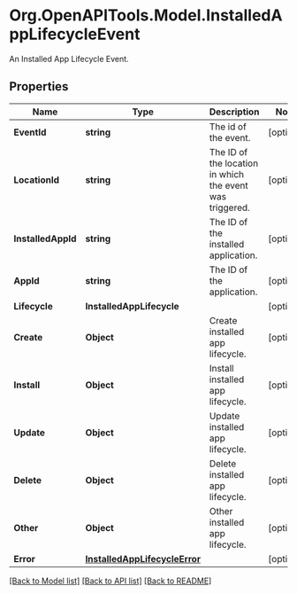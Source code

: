 # Org.OpenAPITools.Model.InstalledAppLifecycleEvent
An Installed App Lifecycle Event.
## Properties

Name | Type | Description | Notes
------------ | ------------- | ------------- | -------------
**EventId** | **string** | The id of the event. | [optional] 
**LocationId** | **string** | The ID of the location in which the event was triggered. | [optional] 
**InstalledAppId** | **string** | The ID of the installed application. | [optional] 
**AppId** | **string** | The ID of the application. | [optional] 
**Lifecycle** | **InstalledAppLifecycle** |  | [optional] 
**Create** | **Object** | Create installed app lifecycle.  | [optional] 
**Install** | **Object** | Install installed app lifecycle.  | [optional] 
**Update** | **Object** | Update installed app lifecycle.  | [optional] 
**Delete** | **Object** | Delete installed app lifecycle.  | [optional] 
**Other** | **Object** | Other installed app lifecycle.  | [optional] 
**Error** | [**InstalledAppLifecycleError**](InstalledAppLifecycleError.md) |  | [optional] 

[[Back to Model list]](../README.md#documentation-for-models) [[Back to API list]](../README.md#documentation-for-api-endpoints) [[Back to README]](../README.md)


